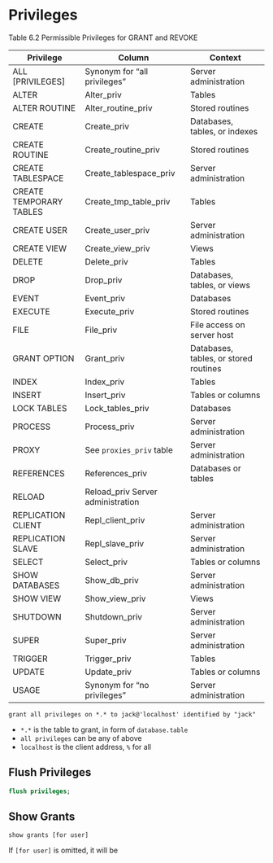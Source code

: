# Privileges

Table 6.2 Permissible Privileges for GRANT and REVOKE

Privilege | Column    | Context
--- |--- | ---
ALL [PRIVILEGES]    | Synonym for “all privileges” | Server administration
ALTER| Alter_priv   | Tables
ALTER ROUTINE       |   Alter_routine_priv|  Stored routines
CREATE              |  Create_priv |Databases, tables, or indexes
CREATE ROUTINE      | Create_routine_priv| Stored routines
CREATE TABLESPACE   |Create_tablespace_priv|  Server administration
CREATE TEMPORARY TABLES | Create_tmp_table_priv | Tables
CREATE USER | Create_user_priv | Server administration
CREATE VIEW | Create_view_priv | Views
DELETE  | Delete_priv | Tables
DROP    | Drop_priv | Databases, tables, or views
EVENT   | Event_priv | Databases
EXECUTE | Execute_priv | Stored routines
FILE    | File_priv | File access on server host
GRANT OPTION | Grant_priv | Databases, tables, or stored routines
INDEX   | Index_priv | Tables
INSERT  | Insert_priv | Tables or columns
LOCK TABLES | Lock_tables_priv | Databases
PROCESS | Process_priv | Server administration
PROXY   |See `proxies_priv` table | Server administration
REFERENCES | References_priv | Databases or tables
RELOAD  | Reload_priv Server administration
REPLICATION CLIENT | Repl_client_priv | Server administration
REPLICATION SLAVE | Repl_slave_priv | Server administration
SELECT  | Select_priv | Tables or columns
SHOW DATABASES | Show_db_priv | Server administration
SHOW VIEW   | Show_view_priv | Views
SHUTDOWN    | Shutdown_priv | Server administration
SUPER   | Super_priv | Server administration
TRIGGER | Trigger_priv | Tables
UPDATE  | Update_priv | Tables or columns
USAGE   | Synonym for “no privileges” | Server administration


```mysql
grant all privileges on *.* to jack@'localhost' identified by "jack"
```

- `*.*` is the table to grant, in form of `database.table`
- `all privileges` can be any of above
- `localhost` is the client address, `%` for all

## Flush Privileges

```sql
flush privileges;
```

## Show Grants

```mysql
show grants [for user]
```

If `[for user]` is omitted, it will be 






